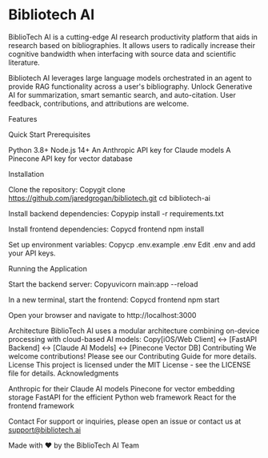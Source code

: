 # Bibliotech AI
BiblioTech AI is a cutting-edge AI research productivity platform that aids in research based on bibliographies. It allows users to radically increase their cognitive bandwidth when interfacing with source data and scientific literature. 

Bibliotech AI leverages large language models orchestrated in an agent to provide RAG functionality across a user's bibliography. Unlock Generative AI for summarization, smart semantic search, and auto-citation. User feedback, contributions, and attributions are welcome.

Features

Quick Start
Prerequisites

Python 3.8+
Node.js 14+
An Anthropic API key for Claude models
A Pinecone API key for vector database

Installation

Clone the repository:
Copygit clone https://github.com/jaredgrogan/bibliotech.git
cd bibliotech-ai

Install backend dependencies:
Copypip install -r requirements.txt

Install frontend dependencies:
Copycd frontend
npm install

Set up environment variables:
Copycp .env.example .env
Edit .env and add your API keys.

Running the Application

Start the backend server:
Copyuvicorn main:app --reload

In a new terminal, start the frontend:
Copycd frontend
npm start

Open your browser and navigate to http://localhost:3000

Architecture
BiblioTech AI uses a modular architecture combining on-device processing with cloud-based AI models:
Copy[iOS/Web Client] <-> [FastAPI Backend] <-> [Claude AI Models]
                                       <-> [Pinecone Vector DB]
Contributing
We welcome contributions! Please see our Contributing Guide for more details.
License
This project is licensed under the MIT License - see the LICENSE file for details.
Acknowledgments

Anthropic for their Claude AI models
Pinecone for vector embedding storage
FastAPI for the efficient Python web framework
React for the frontend framework

Contact
For support or inquiries, please open an issue or contact us at support@bibliotech.ai

Made with ❤️ by the BiblioTech AI Team
